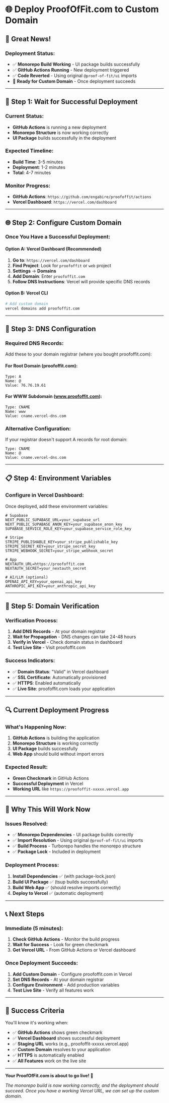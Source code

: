 # 🌐 Deploy ProofOfFit.com to Custom Domain

## 🎉 **Great News!**

### **Deployment Status:**
- ✅ **Monorepo Build Working** - UI package builds successfully
- ✅ **GitHub Actions Running** - New deployment triggered
- ✅ **Code Reverted** - Using original `@proof-of-fit/ui` imports
- 🚀 **Ready for Custom Domain** - Once deployment succeeds

---

## 🚀 **Step 1: Wait for Successful Deployment**

### **Current Status:**
- **GitHub Actions** is running a new deployment
- **Monorepo Structure** is now working correctly
- **UI Package** builds successfully in the deployment

### **Expected Timeline:**
- **Build Time**: 3-5 minutes
- **Deployment**: 1-2 minutes
- **Total**: 4-7 minutes

### **Monitor Progress:**
- **GitHub Actions**: `https://github.com/engabire/proofoffit/actions`
- **Vercel Dashboard**: `https://vercel.com/dashboard`

---

## 🌐 **Step 2: Configure Custom Domain**

### **Once You Have a Successful Deployment:**

#### **Option A: Vercel Dashboard (Recommended)**
1. **Go to**: `https://vercel.com/dashboard`
2. **Find Project**: Look for `proofoffit` or `web` project
3. **Settings** → **Domains**
4. **Add Domain**: Enter `proofoffit.com`
5. **Follow DNS Instructions**: Vercel will provide specific DNS records

#### **Option B: Vercel CLI**
```bash
# Add custom domain
vercel domains add proofoffit.com
```

---

## 🔧 **Step 3: DNS Configuration**

### **Required DNS Records:**
Add these to your domain registrar (where you bought proofoffit.com):

#### **For Root Domain (proofoffit.com):**
```
Type: A
Name: @
Value: 76.76.19.61
```

#### **For WWW Subdomain (www.proofoffit.com):**
```
Type: CNAME
Name: www
Value: cname.vercel-dns.com
```

### **Alternative Configuration:**
If your registrar doesn't support A records for root domain:
```
Type: CNAME
Name: @
Value: cname.vercel-dns.com
```

---

## 📋 **Step 4: Environment Variables**

### **Configure in Vercel Dashboard:**
Once deployed, add these environment variables:

```env
# Supabase
NEXT_PUBLIC_SUPABASE_URL=your_supabase_url
NEXT_PUBLIC_SUPABASE_ANON_KEY=your_supabase_anon_key
SUPABASE_SERVICE_ROLE_KEY=your_supabase_service_role_key

# Stripe
STRIPE_PUBLISHABLE_KEY=your_stripe_publishable_key
STRIPE_SECRET_KEY=your_stripe_secret_key
STRIPE_WEBHOOK_SECRET=your_stripe_webhook_secret

# App
NEXTAUTH_URL=https://proofoffit.com
NEXTAUTH_SECRET=your_nextauth_secret

# AI/LLM (optional)
OPENAI_API_KEY=your_openai_api_key
ANTHROPIC_API_KEY=your_anthropic_api_key
```

---

## 🎯 **Step 5: Domain Verification**

### **Verification Process:**
1. **Add DNS Records** - At your domain registrar
2. **Wait for Propagation** - DNS changes can take 24-48 hours
3. **Verify in Vercel** - Check domain status in dashboard
4. **Test Live Site** - Visit proofoffit.com

### **Success Indicators:**
- ✅ **Domain Status**: "Valid" in Vercel dashboard
- ✅ **SSL Certificate**: Automatically provisioned
- ✅ **HTTPS**: Enabled automatically
- ✅ **Live Site**: proofoffit.com loads your application

---

## 🔍 **Current Deployment Progress**

### **What's Happening Now:**
1. **GitHub Actions** is building the application
2. **Monorepo Structure** is working correctly
3. **UI Package** builds successfully
4. **Web App** should build without import errors

### **Expected Result:**
- **Green Checkmark** in GitHub Actions
- **Successful Deployment** in Vercel
- **Working URL** like `https://proofoffit-xxxxx.vercel.app`

---

## 🎉 **Why This Will Work Now**

### **Issues Resolved:**
- ✅ **Monorepo Dependencies** - UI package builds correctly
- ✅ **Import Resolution** - Using original `@proof-of-fit/ui` imports
- ✅ **Build Process** - Turborepo handles the monorepo structure
- ✅ **Package Lock** - Included in deployment

### **Deployment Process:**
1. **Install Dependencies** ✅ (with package-lock.json)
2. **Build UI Package** ✅ (tsup builds successfully)
3. **Build Web App** ✅ (should resolve imports correctly)
4. **Deploy to Vercel** ✅ (automatic deployment)

---

## 📞 **Next Steps**

### **Immediate (5 minutes):**
1. **Check GitHub Actions** - Monitor the build progress
2. **Wait for Success** - Look for green checkmark
3. **Get Vercel URL** - From GitHub Actions or Vercel dashboard

### **Once Deployment Succeeds:**
1. **Add Custom Domain** - Configure proofoffit.com in Vercel
2. **Set DNS Records** - At your domain registrar
3. **Configure Environment** - Add production variables
4. **Test Live Site** - Verify all features work

---

## 🚀 **Success Criteria**

You'll know it's working when:
- ✅ **GitHub Actions** shows green checkmark
- ✅ **Vercel Dashboard** shows successful deployment
- ✅ **Staging URL** works (e.g., proofoffit-xxxxx.vercel.app)
- ✅ **Custom Domain** resolves to your application
- ✅ **HTTPS** is automatically enabled
- ✅ **All Features** work on the live site

---

**Your ProofOfFit.com is about to go live! 🚀**

*The monorepo build is now working correctly, and the deployment should succeed. Once you have a working Vercel URL, we can set up the custom domain.*
